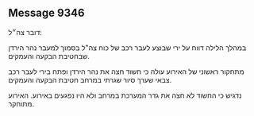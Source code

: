 ## Message 9346

דובר צה״ל:

במהלך הלילה דווח על ירי שבוצע לעבר רכב של כוח צה"ל בסמוך למעבר נהר הירדן שבחטיבת הבקעה והעמקים. 

מתחקור ראשוני של האירוע עולה כי חשוד חצה את נהר הירדן ופתח בירי לעבר רכב צבאי שערך סיור שגרתי במרחב חטיבת הבקעה והעמקים.

נדגיש כי החשוד לא חצה את גדר המערכת במרחב ולא היו נפגעים באירוע. האירוע מתוחקר.

